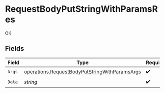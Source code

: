 # RequestBodyPutStringWithParamsRes

OK


## Fields

| Field                                                                                                                 | Type                                                                                                                  | Required                                                                                                              | Description                                                                                                           |
| --------------------------------------------------------------------------------------------------------------------- | --------------------------------------------------------------------------------------------------------------------- | --------------------------------------------------------------------------------------------------------------------- | --------------------------------------------------------------------------------------------------------------------- |
| `Args`                                                                                                                | [operations.RequestBodyPutStringWithParamsArgs](../../../pkg/models/operations/requestbodyputstringwithparamsargs.md) | :heavy_check_mark:                                                                                                    | N/A                                                                                                                   |
| `Data`                                                                                                                | *string*                                                                                                              | :heavy_check_mark:                                                                                                    | N/A                                                                                                                   |